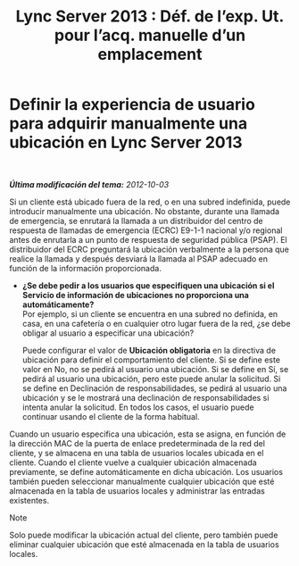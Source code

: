 ﻿---
title: "Lync Server 2013 : Déf. de l’exp. Ut. pour l’acq. manuelle d’un emplacement"
TOCTitle: Definir la experiencia de usuario para adquirir manualmente una ubicación
ms:assetid: d37f67d3-e248-483b-b64c-3986559ef357
ms:mtpsurl: https://technet.microsoft.com/es-es/library/Gg398912(v=OCS.15)
ms:contentKeyID: 48276777
ms.date: 01/07/2017
mtps_version: v=OCS.15
ms.translationtype: HT
---

# Definir la experiencia de usuario para adquirir manualmente una ubicación en Lync Server 2013

 

_**Última modificación del tema:** 2012-10-03_

Si un cliente está ubicado fuera de la red, o en una subred indefinida, puede introducir manualmente una ubicación. No obstante, durante una llamada de emergencia, se enrutará la llamada a un distribuidor del centro de respuesta de llamadas de emergencia (ECRC) E9-1-1 nacional y/o regional antes de enrutarla a un punto de respuesta de seguridad pública (PSAP). El distribuidor del ECRC preguntará la ubicación verbalmente a la persona que realice la llamada y después desviará la llamada al PSAP adecuado en función de la información proporcionada.

  - **¿Se debe pedir a los usuarios que especifiquen una ubicación si el Servicio de información de ubicaciones no proporciona una automáticamente?**  
    Por ejemplo, si un cliente se encuentra en una subred no definida, en casa, en una cafetería o en cualquier otro lugar fuera de la red, ¿se debe obligar al usuario a especificar una ubicación?
    
    Puede configurar el valor de **Ubicación obligatoria** en la directiva de ubicación para definir el comportamiento del cliente. Si se define este valor en No, no se pedirá al usuario una ubicación. Si se define en Sí, se pedirá al usuario una ubicación, pero este puede anular la solicitud. Si se define en Declinación de responsabilidades, se pedirá al usuario una ubicación y se le mostrará una declinación de responsabilidades si intenta anular la solicitud. En todos los casos, el usuario puede continuar usando el cliente de la forma habitual.

Cuando un usuario especifica una ubicación, esta se asigna, en función de la dirección MAC de la puerta de enlace predeterminada de la red del cliente, y se almacena en una tabla de usuarios locales ubicada en el cliente. Cuando el cliente vuelve a cualquier ubicación almacenada previamente, se define automáticamente en dicha ubicación. Los usuarios también pueden seleccionar manualmente cualquier ubicación que esté almacenada en la tabla de usuarios locales y administrar las entradas existentes.


> [!NOTE]
> Solo puede modificar la ubicación actual del cliente, pero también puede eliminar cualquier ubicación que esté almacenada en la tabla de usuarios locales.



